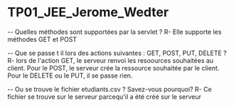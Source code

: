 # TP01_JEE_Jerome_Wedter

-- Quelles méthodes sont supportées par la servlet ?
R- Elle supporte les méthodes GET et POST

-- Que se passe t il lors des actions suivantes : GET, POST, PUT, DELETE ?
R- lors de l'action GET, le serveur renvoi les resoources souhaitées au client.
Pour le POST, le serveur crée la ressource souhaitée par le client. Pour le DELETE
ou le PUT, il se passe rien.


-- Ou se trouve le fichier etudiants.csv ? Savez-vous pourquoi?
R- Ce fichier se trouve sur le serveur parcequ'il a été créé sur le serveur



